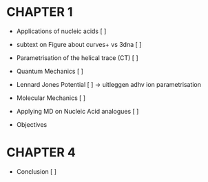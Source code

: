 

# CHAPTER 1
- Applications of nucleic acids [ ]

- subtext on Figure about curves+ vs 3dna  [ ]

- Parametrisation of the helical trace (CT)  [ ]

- Quantum Mechanics [ ]

- Lennard Jones Potential [ ]
    -> uitleggen adhv ion parametrisation

- Molecular Mechanics [ ]

- Applying MD on Nucleic Acid analogues [ ]

- Objectives

# CHAPTER 4
- Conclusion [ ]
